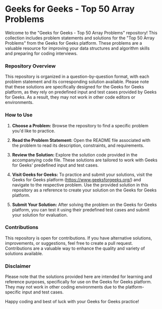 # Geeks for Geeks - Top 50 Array Problems

Welcome to the "Geeks for Geeks - Top 50 Array Problems" repository! This collection includes problem statements and solutions for the "Top 50 Array Problems" from the Geeks for Geeks platform. These problems are a valuable resource for improving your data structures and algorithm skills and preparing for coding interviews.

### Repository Overview

This repository is organized in a question-by-question format, with each problem statement and its corresponding solution available. Please note that these solutions are specifically designed for the Geeks for Geeks platform, as they rely on predefined input and test cases provided by Geeks for Geeks. As a result, they may not work in other code editors or environments.

### How to Use

1. **Choose a Problem:** Browse the repository to find a specific problem you'd like to practice.

2. **Read the Problem Statement:** Open the README file associated with the problem to read its description, constraints, and requirements.

3. **Review the Solution:** Explore the solution code provided in the accompanying code file. These solutions are tailored to work with Geeks for Geeks' predefined input and test cases.

4. **Visit Geeks for Geeks:** To practice and submit your solutions, visit the Geeks for Geeks platform (https://www.geeksforgeeks.org/) and navigate to the respective problem. Use the provided solution in this repository as a reference to create your solution on the Geeks for Geeks platform.

5. **Submit Your Solution:** After solving the problem on the Geeks for Geeks platform, you can test it using their predefined test cases and submit your solution for evaluation.

### Contributions

This repository is open for contributions. If you have alternative solutions, improvements, or suggestions, feel free to create a pull request. Contributions are a valuable way to enhance the quality and variety of solutions available.

### Disclaimer

Please note that the solutions provided here are intended for learning and reference purposes, specifically for use on the Geeks for Geeks platform. They may not work in other coding environments due to the platform-specific input and test cases.

Happy coding and best of luck with your Geeks for Geeks practice!
